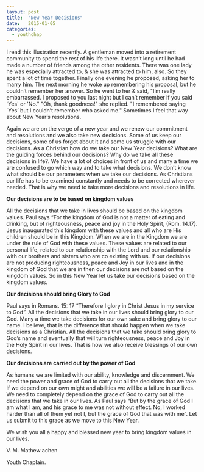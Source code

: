 ```yaml
---
layout: post
title:  "New Year Decisions"
date:   2015-01-05
categories: 
  - youthchap
---
```

I read this illustration recently. A gentleman moved into a retirement community to spend the rest of his life there.  It wasn’t long until he had made a number of friends among the other residents. There was one lady he was especially attracted to, & she was attracted to him, also. So they spent a lot of time together. Finally one evening he proposed, asking her to marry him. The next morning he woke up remembering his proposal, but he couldn’t remember her answer. So he went to her & said, "I’m really embarrassed. I proposed to you last night but I can’t remember if you said 'Yes' or 'No." "Oh, thank goodness!" she replied. "I remembered saying `Yes’ but I couldn’t remember who asked me." Sometimes I feel that way about New Year’s resolutions.

Again we are on the verge of a new year and we renew our commitment and resolutions and we also take new decisions.  Some of us keep our decisions, some of us forget about it and some us struggle with our decisions. As a Christian how do we take our New Year decisions? What are the guiding forces behind our decisions? Why do we take all these decisions in life?. We have a lot of choices in front of us and many a time we are confused to go which way and to take what decisions. We don’t know what should be our parameters when we take our decisions. As Christians our life has to be examined constantly and needs to be corrected wherever needed. That is why we need to take more decisions and resolutions in life.

**Our decisions are to be based on kingdom values**

All the decisions that we take in lives should be based on the kingdom values. Paul says “For the kingdom of God is not a matter of eating and drinking, but of righteousness, peace and joy in the Holy Spirit, (Rom. 14.17). Jesus inaugurated this kingdom with these values and all who are His children should be in this Kingdom. When we are in the Kingdom we are under the rule of God with these values.  These values are related to our personal life, related to our relationship with the Lord and our relationship with our brothers and sisters who are co existing with us. If our decisions are not producing righteousness, peace and Joy in our lives and in the kingdom of God that we are in then our decisions are not based on the kingdom values. So in this New Year let us take our decisions based on the kingdom values.

**Our decisions should bring Glory to God**

Paul says in Romans. 15: 17 “Therefore I glory in Christ Jesus in my service to God”. All the decisions that we take in our lives should bring glory to our God. Many a time we take decisions for our own sake and bring glory to our name. I believe, that is the difference that should happen when we take decisions as a Christian. All the decisions that we take should bring glory to God’s name and eventually that will turn righteousness, peace and Joy in the Holy Spirit in our lives. That is how we also receive blessings of our own decisions.

**Our decisions are carried out by the power of God**

As humans we are limited with our ability, knowledge and discernment. We need the power and grace of God to carry out all the decisions that we take.  If we depend on our own might and abilities we will be a failure in our lives. We need to completely depend on the grace of God to carry out all the decisions that we take in our lives. As Paul says “But by the grace of God I am what I am, and his grace to me was not without effect. No, I worked harder than all of them yet not I, but the grace of God that was with me”. Let us submit to this grace as we move to this New Year.

We wish you all a happy and blessed new year to bring kingdom values in our lives.

 

V. M. Mathew achen

Youth Chaplain.
